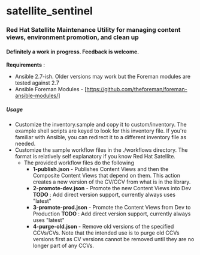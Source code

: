 # satellite_sentinel
### Red Hat Satellite Maintenance Utility for managing content views, environment promotion, and clean up

#### Definitely a work in progress. Feedback is welcome.

**Requirements** : 

- Ansible 2.7-ish. Older versions may work but the Foreman modules are tested against 2.7
- Ansible Foreman Modules - [https://github.com/theforeman/foreman-ansible-modules/]

##### Usage

- Customize the inventory.sample and copy it to custom/inventory. The example shell scripts are keyed to look for this inventory file. If you're familiar with Ansible, you can redirect it to a different inventory file as needed.
- Customize the sample workflow files in the ./workflows directory. The format is relatively self explanatory if you know Red Hat Satellite.
  - The provided workflow files do the following
    - __1-publish.json__ - Publishes Content Views and then the Composite Content Views that depend on them. This action creates a new version of the CV/CCV from what is in the library.
    - __2-promote-dev.json__ - Promote the new Content Views into Dev  **TODO** : Add direct version support, currently always uses "latest"
    - __3-promote-prod.json__ - Promote the Content Views from Dev to Production  **TODO** : Add direct version support, currently always uses "latest"
    - __4-purge-old.json__ - Remove old versions of the specified CCVs/CVs. Note that the intended use is to purge old CCVs versions first as CV versions cannot be removed until they are no longer part of any CCVs.



     
